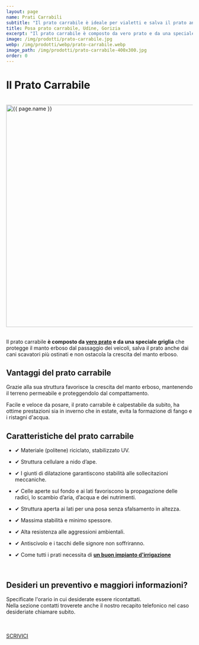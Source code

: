 ```yaml
---
layout: page
name: Prati Carrabili
subtitle: "Il prato carrabile è ideale per vialetti e salva il prato anche dai cani scavatori più ostinati."
title: Posa prato carrabile, Udine, Gorizia
excerpt: "Il prato carrabile è composto da vero prato e da una speciale griglia che protegge il prato dal passaggio dei veicoli. Chiama ora per un preventivo gratuito!"
image: /img/prodotti/prato-carrabile.jpg
webp: /img/prodotti/webp/prato-carrabile.webp
image_path: /img/prodotti/prato-carrabile-400x300.jpg
order: 0
---
```

# Il Prato Carrabile

<br/>
<picture>
  <source srcset="{{ page.webp }}" type="image/webp">
  <source srcset="{{ page.image }}" type="image/jpeg">
  <img src="{{ page.image }}" width="800" height="600" alt="{{ page.name }}" title="{{ page.name }}"/>
</picture>
<br/><br/>

Il prato carrabile **è composto da [vero prato](/servizi/formazione-tappeto-erboso-e-rifacimento-prato/ "Potasiepe è specializzato nella formazione di tappeto erboso e prato di ogni genere.") e da una speciale griglia** che protegge il manto erboso dal passaggio dei veicoli, salva il prato anche dai cani scavatori più ostinati e non ostacola la crescita del manto erboso.

## Vantaggi del prato carrabile

Grazie alla sua struttura favorisce la crescita del manto erboso, mantenendo il terreno permeabile e proteggendolo dal compattamento.

Facile e veloce da posare, il prato carrabile è calpestabile da subito, ha ottime prestazioni sia in inverno che in estate, evita la formazione di fango e i ristagni d'acqua.

## Caratteristiche del prato carrabile

- &#10004; Materiale (politene) riciclato, stabilizzato UV.

- &#10004; Struttura cellulare a nido d’ape.

- &#10004; I giunti di dilatazione garantiscono stabilità alle sollecitazioni meccaniche.

- &#10004; Celle aperte sul fondo e ai lati favoriscono la propagazione delle radici, lo scambio d’aria, d’acqua e dei nutrimenti.

- &#10004; Struttura aperta ai lati per una posa senza sfalsamento in altezza.

- &#10004; Massima stabilità e minimo spessore.

- &#10004; Alta resistenza alle aggressioni ambientali.

- &#10004; Antiscivolo e i tacchi delle signore non soffriranno.

- &#10004; Come tutti i prati necessita di **[un buon impianto d'irrigazione](/prodotti/impianti-di-irrigazione/ "irrigazione giardino")**


<br/>
<div class="text-center">
  <h2>Desideri un preventivo e maggiori informazioni?</h2>

  <p>Specificate l'orario in cui desiderate essere ricontattati.<br/>
  Nella sezione contatti troverete anche il nostro recapito telefonico nel caso desideriate chiamare subito.</p>
<br/><br/>
  <a title="contatti" href="/contatti/" aria-label="contatti" class="button">SCRIVICI</a>
</div>
<br/><br/>
